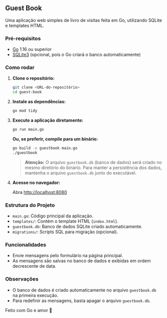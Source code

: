 ## Guest Book

Uma aplicação web simples de livro de visitas feita em Go, utilizando SQLite e templates HTML.

### Pré-requisitos

- [Go](https://golang.org/dl/) 1.16 ou superior
- [SQLite3](https://www.sqlite.org/download.html) (opcional, pois o Go criará o banco automaticamente)

### Como rodar

1. **Clone o repositório:**

   ```sh
   git clone <URL-do-repositório>
   cd guest-book
   ```

2. **Instale as dependências:**

   ```sh
   go mod tidy
   ```

3. **Execute a aplicação diretamente:**

   ```sh
   go run main.go
   ```

   **Ou, se preferir, compile para um binário:**

   ```sh
   go build -o guestbook main.go
   ./guestbook
   ```

   > **Atenção:** O arquivo `guestbook.db` (banco de dados) será criado no mesmo diretório do binário. Para manter a persistência dos dados, mantenha o arquivo `guestbook.db` junto do executável.

4. **Acesse no navegador:**

   Abra [http://localhost:8080](http://localhost:8080)

### Estrutura do Projeto

- `main.go`: Código principal da aplicação.
- `templates/`: Contém o template HTML (`index.html`).
- `guestbook.db`: Banco de dados SQLite criado automaticamente.
- `migrations/`: Scripts SQL para migração (opcional).

### Funcionalidades

- Envie mensagens pelo formulário na página principal.
- As mensagens são salvas no banco de dados e exibidas em ordem decrescente de data.

### Observações

- O banco de dados é criado automaticamente no arquivo `guestbook.db` na primeira execução.
- Para redefinir as mensagens, basta apagar o arquivo `guestbook.db`.


Feito com Go e amor 💚
